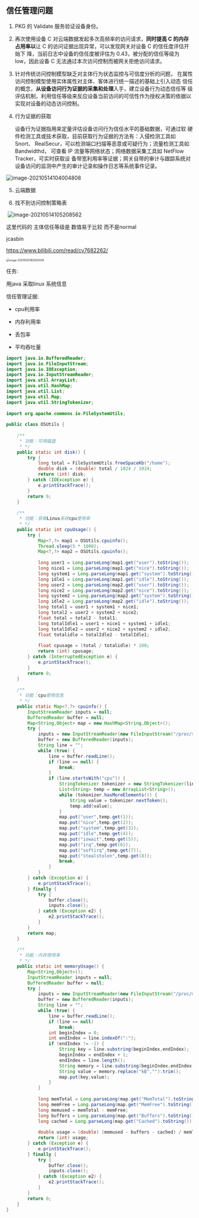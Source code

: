 

## 信任管理问题



1. PKG 的 Validate 服务验证设备身份。

2. 再次使用设备 C 对云端数据发起多次高频率的访问请求，**同时提高 C 的内存**
   **占用率以**让 C 的访问证据出现异常，可以发现网关对设备 C 的信任度评估开始下
   降，当前日志中设备的信任度被评估为 0.43，被分配的信任等级为 low，因此设备
   C 无法通过本次访问控制而被网关拒绝访问请求。

3. 针对传统访问控制模型缺乏对主体行为状态监控与可信度分析的问题，
   在属性访问控制模型使用实体属性对主体、客体进行统一描述的基础上引入动态
   信任的概念，**从设备访问行为证据的采集和处理**入手，建立设备行为动态信任等
   级评估机制，利用信任等级来反应设备当前访问的可信性作为授权决策的依据以
   实现对设备的动态访问控制。



4. 行为证据的获取 

   设备行为证据指用来定量评估设备访问行为信任水平的基础数据，可通过软
   硬件检测工具或技术获取，目前获取行为证据的方法有：入侵检测工具如 Snort、
   RealSecur，可以检测端口扫描等恶意或可疑行为；流量检测工具如 Bandwidthd，
   可查看 IP 流量等网络状态；网络数据采集工具如 NetFlow Tracker，可实时获取设
   备带宽利用率等证据；网关自带的审计与跟踪系统对设备访问的监测中产生的审计记录和操作日志等系统事件记录。

![image-20210514104004808](问题.assets/image-20210514104004808.png)



5. 云端数据



6. 找不到访问控制策略表

​      ![image-20210514105208562](问题.assets/image-20210514105208562.png)

这里代码的 主体信任等级是 数值易于比较 而不是normal



jcasbin

https://www.bilibili.com/read/cv7682262/

<img src="问题.assets/image-20210520162920438.png" alt="image-20210520162920438" style="zoom:50%;" />





任务:

用java 采取linux 系统信息



信任管理证据:

* cpu利用率

* 内存利用率

* 丢包率

* 平均吞吐量






```java
import java.io.BufferedReader;
import java.io.FileInputStream;
import java.io.IOException;
import java.io.InputStreamReader;
import java.util.ArrayList;
import java.util.HashMap;
import java.util.List;
import java.util.Map;
import java.util.StringTokenizer;
 
import org.apache.commons.io.FileSystemUtils;
 
public class OSUtils {
 
    /**
     * 功能：可用磁盘
     * */
    public static int disk() {
        try {
            long total = FileSystemUtils.freeSpaceKb("/home");
            double disk = (double) total / 1024 / 1024;
            return (int) disk;
        } catch (IOException e) {
            e.printStackTrace();
        }
        return 0;
    }
 
    /**
     * 功能：获取Linux系统cpu使用率
     * */
    public static int cpuUsage() {
        try {
            Map<?,?> map1 = OSUtils.cpuinfo();
            Thread.sleep(5 * 1000);
            Map<?,?> map2 = OSUtils.cpuinfo();
 
            long user1 = Long.parseLong(map1.get("user").toString());
            long nice1 = Long.parseLong(map1.get("nice").toString());
            long system1 = Long.parseLong(map1.get("system").toString());
            long idle1 = Long.parseLong(map1.get("idle").toString());
            long user2 = Long.parseLong(map2.get("user").toString());
            long nice2 = Long.parseLong(map2.get("nice").toString());
            long system2 = Long.parseLong(map2.get("system").toString());
            long idle2 = Long.parseLong(map2.get("idle").toString());
            long total1 = user1 + system1 + nice1;
            long total2 = user2 + system2 + nice2;
            float total = total2 - total1;
            long totalIdle1 = user1 + nice1 + system1 + idle1;
            long totalIdle2 = user2 + nice2 + system2 + idle2;
            float totalidle = totalIdle2 - totalIdle1;
 
            float cpusage = (total / totalidle) * 100;
            return (int) cpusage;
        } catch (InterruptedException e) {
            e.printStackTrace();
        }
        return 0;
    }
 
    /**
     * 功能：cpu使用信息
     * */
    public static Map<?,?> cpuinfo() {
        InputStreamReader inputs = null;
        BufferedReader buffer = null;
        Map<String,Object> map = new HashMap<String,Object>();
        try {
            inputs = new InputStreamReader(new FileInputStream("/proc/stat"));
            buffer = new BufferedReader(inputs);
            String line = "";
            while (true) {
                line = buffer.readLine();
                if (line == null) {
                    break;
                }
                if (line.startsWith("cpu")) {
                    StringTokenizer tokenizer = new StringTokenizer(line);
                    List<String> temp = new ArrayList<String>();
                    while (tokenizer.hasMoreElements()) {
                        String value = tokenizer.nextToken();
                        temp.add(value);
                    }
                    map.put("user",temp.get(1));
                    map.put("nice",temp.get(2));
                    map.put("system",temp.get(3));
                    map.put("idle",temp.get(4));
                    map.put("iowait",temp.get(5));
                    map.put("irq",temp.get(6));
                    map.put("softirq",temp.get(7));
                    map.put("stealstolen",temp.get(8));
                    break;
                }
            }
        } catch (Exception e) {
            e.printStackTrace();
        } finally {
            try {
                buffer.close();
                inputs.close();
            } catch (Exception e2) {
                e2.printStackTrace();
            }
        }
        return map;
    }
 
    /**
     * 功能：内存使用率
     * */
    public static int memoryUsage() {
        Map<String,Object>();
        InputStreamReader inputs = null;
        BufferedReader buffer = null;
        try {
            inputs = new InputStreamReader(new FileInputStream("/proc/meminfo"));
            buffer = new BufferedReader(inputs);
            String line = "";
            while (true) {
                line = buffer.readLine();
                if (line == null)
                    break;
                int beginIndex = 0;
                int endIndex = line.indexOf(":");
                if (endIndex != -1) {
                    String key = line.substring(beginIndex,endIndex);
                    beginIndex = endIndex + 1;
                    endIndex = line.length();
                    String memory = line.substring(beginIndex,endIndex);
                    String value = memory.replace("kB","").trim();
                    map.put(key,value);
                }
            }
 
            long memTotal = Long.parseLong(map.get("MemTotal").toString());
            long memFree = Long.parseLong(map.get("MemFree").toString());
            long memused = memTotal - memFree;
            long buffers = Long.parseLong(map.get("Buffers").toString());
            long cached = Long.parseLong(map.get("Cached").toString());
 
            double usage = (double) (memused - buffers - cached) / memTotal * 100;
            return (int) usage;
        } catch (Exception e) {
            e.printStackTrace();
        } finally {
            try {
                buffer.close();
                inputs.close();
            } catch (Exception e2) {
                e2.printStackTrace();
            }
        }
        return 0;
    }
}
```

